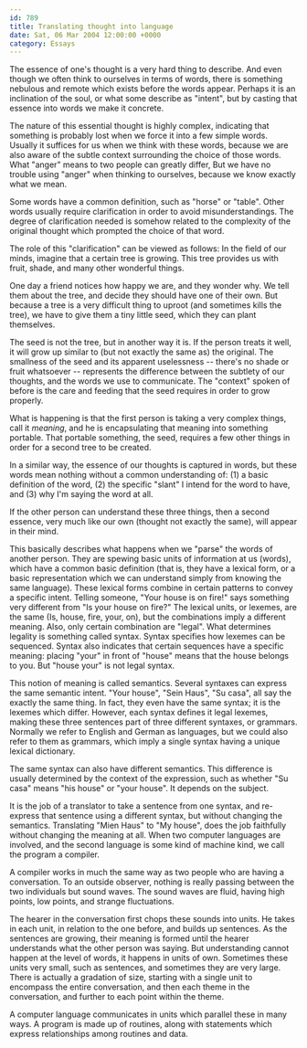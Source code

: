 ```yaml
---
id: 789
title: Translating thought into language
date: Sat, 06 Mar 2004 12:00:00 +0000
category: Essays
---
```


The essence of one's thought is a very hard thing to describe.  And even
though we often think to ourselves in terms of words, there is something
nebulous and remote which exists before the words appear.  Perhaps it is
an inclination of the soul, or what some describe as "intent", but by
casting that essence into words we make it concrete.

The nature of this essential thought is highly complex, indicating that
something is probably lost when we force it into a few simple words.
Usually it suffices for us when we think with these words, because we
are also aware of the subtle context surrounding the choice of those
words.  What "anger" means to two people can greatly differ, But we have
no trouble using "anger" when thinking to ourselves, because we know
exactly what we mean.

Some words have a common definition, such as "horse" or "table".  Other
words usually require clarification in order to avoid misunderstandings.
The degree of clarification needed is somehow related to the complexity
of the original thought which prompted the choice of that word.

The role of this "clarification" can be viewed as follows: In the field
of our minds, imagine that a certain tree is growing.  This tree
provides us with fruit, shade, and many other wonderful things.

One day a friend notices how happy we are, and they wonder why.  We tell
them about the tree, and decide they should have one of their own.  But
because a tree is a very difficult thing to uproot (and sometimes kills
the tree), we have to give them a tiny little seed, which they can plant
themselves.

The seed is not the tree, but in another way it is.  If the person
treats it well, it will grow up similar to (but not exactly the same as)
the original.  The smallness of the seed and its apparent uselessness --
there's no shade or fruit whatsoever -- represents the difference
between the subtlety of our thoughts, and the words we use to
communicate.  The "context" spoken of before is the care and feeding
that the seed requires in order to grow properly.

What is happening is that the first person is taking a very complex
things, call it *meaning*, and he is encapsulating that meaning into
something portable.  That portable something, the seed, requires a few
other things in order for a second tree to be created.

In a similar way, the essence of our thoughts is captured in words, but
these words mean nothing without a common understanding of: (1) a basic
definition of the word, (2) the specific "slant" I intend for the word
to have, and (3) why I'm saying the word at all.

If the other person can understand these three things, then a second
essence, very much like our own (thought not exactly the same), will
appear in their mind.

This basically describes what happens when we "parse" the words of
another person.  They are spewing basic units of information at us
(words), which have a common basic definition (that is, they have a
lexical form, or a basic representation which we can understand simply
from knowing the same language).  These lexical forms combine in certain
patterns to convey a specific intent.  Telling someone, "Your house is
on fire!" says something very different from "Is your house on fire?"
The lexical units, or lexemes, are the same (Is, house, fire, your, on),
but the combinations imply a different meaning.  Also, only certain
combination are "legal".  What determines legality is something called
syntax.  Syntax specifies how lexemes can be sequenced.  Syntax also
indicates that certain sequences have a specific meaning: placing "your"
in front of "house" means that the house belongs to you.  But "house
your" is not legal syntax.

This notion of meaning is called semantics.  Several syntaxes can
express the same semantic intent.  "Your house", "Sein Haus", "Su casa",
all say the exactly the same thing.  In fact, they even have the same
syntax; it is the lexemes which differ.  However, each syntax defines it
legal lexemes, making these three sentences part of three different
syntaxes, or grammars.  Normally we refer to English and German as
languages, but we could also refer to them as grammars, which imply a
single syntax having a unique lexical dictionary.

The same syntax can also have different semantics.  This difference is
usually determined by the context of the expression, such as whether "Su
casa" means "his house" or "your house".  It depends on the subject.

It is the job of a translator to take a sentence from one syntax, and
re-express that sentence using a different syntax, but without changing
the semantics.  Translating "Mien Haus" to "My house", does the job
faithfully without changing the meaning at all.  When two computer
languages are involved, and the second language is some kind of machine
kind, we call the program a compiler.

A compiler works in much the same way as two people who are having a
conversation.  To an outside observer, nothing is really passing between
the two individuals but sound waves.  The sound waves are fluid, having
high points, low points, and strange fluctuations.

The hearer in the conversation first chops these sounds into units.  He
takes in each unit, in relation to the one before, and builds up
sentences.  As the sentences are growing, their meaning is formed until
the hearer understands what the other person was saying.  But
understanding cannot happen at the level of words, it happens in units
of own.  Sometimes these units very small, such as sentences, and
sometimes they are very large.  There is actually a gradation of size,
starting with a single unit to encompass the entire conversation, and
then each theme in the conversation, and further to each point within
the theme.

A computer language communicates in units which parallel these in many
ways.  A program is made up of routines, along with statements which
express relationships among routines and data.


